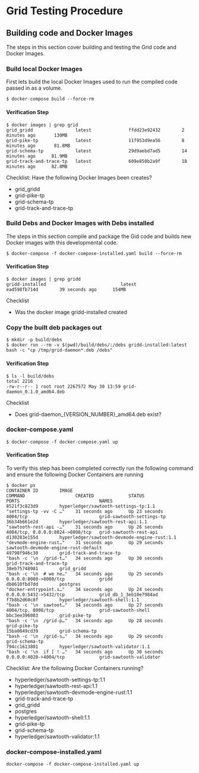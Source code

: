 
# Grid Testing Procedure #

## Building code and Docker Images ##

The steps in this section cover building and testing the Grid code and Docker
Images.

### Build local Docker Images ###

First lets build the local Docker Images used to run the compiled code passed
in as a volume.

```
$ docker-compose build --force-rm
```

#### Verification Step ####

```
$ docker images | grep grid
grid_gridd                latest              ffdd23e92432        2 minutes ago       130MB
grid-pike-tp              latest              11f953d9ea56        8 minutes ago       81.8MB
grid-schema-tp            latest              29d9aebd7ad5        14 minutes ago      81.9MB
grid-track-and-trace-tp   latest              609e850b2a9f        18 minutes ago      82.8MB
```

Checklist: Have the following Docker Images been creates?

* grid_gridd
* grid-pike-tp
* grid-schema-tp
* grid-track-and-trace-tp

### Build Debs and Docker Images with Debs installed ###

The steps in this section compile and package the Gid code and builds new
Docker images with this developmental code.

```
$ docker-compose -f docker-compose-installed.yaml build --force-rm
```

#### Verification Step ####

```
$ docker images | grep gridd
gridd-installed                            latest              ead598fb714d        39 seconds ago      154MB
```

Checklist

* Was the docker image gridd-installed created

### Copy the built deb packages out ###

```
$ mkdir -p build/debs
$ docker run --rm -v $(pwd)/build/debs/:/debs gridd-installed:latest bash -c "cp /tmp/grid-daemon*.deb /debs"
```

#### Verification Step ####

```
$ ls -l build/debs 
total 2216
-rw-r--r-- 1 root root 2267572 May 30 13:59 grid-daemon_0.1.0_amd64.deb
```

Checklist

* Does grid-daemon_{VERSION_NUMBER}_amd64.deb exist? 

### docker-compose.yaml ###

```
$ docker-compose -f docker-compose.yaml up
```

#### Verification Step ####

To verify this step has been completed correctly run the following command and
ensure the following Docker Containers are running

```
$ docker ps
CONTAINER ID        IMAGE                                          COMMAND                   CREATED             STATUS              PORTS                              NAMES
8521f3c823d9        hyperledger/sawtooth-settings-tp:1.1           "settings-tp -vv -C …"    31 seconds ago      Up 23 seconds       4004/tcp                           grid-sawtooth-settings-tp
36b34b661e2d        hyperledger/sawtooth-rest-api:1.1              "sawtooth-rest-api -…"    31 seconds ago      Up 26 seconds       4004/tcp, 0.0.0.0:8024->8008/tcp   grid-sawtooth-rest-api
d130283e155d        hyperledger/sawtooth-devmode-engine-rust:1.1   "devmode-engine-rust…"    31 seconds ago      Up 29 seconds                                          sawtooth-devmode-engine-rust-default
49798f946c30        grid-track-and-trace-tp                        "bash -c '\n  /grid-t…"   34 seconds ago      Up 30 seconds                                          grid-track-and-trace-tp
38eb75748981        grid_gridd                                     "bash -c '\n  # we ne…"   34 seconds ago      Up 25 seconds       0.0.0.0:8080->8080/tcp             gridd
db8610fbd7dd        postgres                                       "docker-entrypoint.s…"    34 seconds ago      Up 24 seconds       0.0.0.0:5432->5432/tcp             grid_db_1_3eb10e7984ad
f7b8b2d60c8f        hyperledger/sawtooth-shell:1.1                 "bash -c '\n  sawtoot…"   34 seconds ago      Up 27 seconds       4004/tcp, 8008/tcp                 grid-sawtooth-shell
bbc3ee396083        grid-pike-tp                                   "bash -c '\n  /grid-p…"   34 seconds ago      Up 28 seconds                                          grid-pike-tp
15ba0849cd39        grid-schema-tp                                 "bash -c '\n  /grid-s…"   34 seconds ago      Up 29 seconds                                          grid-schema-tp
794cc1613801        hyperledger/sawtooth-validator:1.1             "bash -c '\n  if [ ! …"   34 seconds ago      Up 30 seconds       0.0.0.0:4020->4004/tcp             grid-sawtooth-validator
```

Checklist: Are the following Docker Containers running?

* hyperledger/sawtooth-settings-tp:1.1
* hyperledger/sawtooth-rest-api:1.1
* hyperledger/sawtooth-devmode-engine-rust:1.1
* grid-track-and-trace-tp
* grid_gridd
* postgres
* hyperledger/sawtooth-shell:1.1
* grid-pike-tp
* grid-schema-tp
* hyperledger/sawtooth-validator:1.1


### docker-compose-installed.yaml ###

```
docker-compose -f docker-compose-installed.yaml up
```

